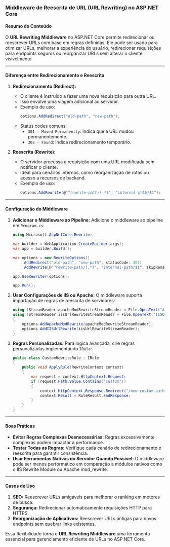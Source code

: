 ### Middleware de Reescrita de URL (URL Rewriting) no ASP.NET Core

#### Resumo do Conteúdo
O **URL Rewriting Middleware** no ASP.NET Core permite redirecionar ou reescrever URLs com base em regras definidas. Ele pode ser usado para otimizar URLs, melhorar a experiência do usuário, redirecionar requisições para endpoints seguros ou reorganizar URLs sem alterar o cliente visivelmente.

---

#### Diferença entre Redirecionamento e Reescrita

1. **Redirecionamento (Redirect):**
   - O cliente é instruído a fazer uma nova requisição para outra URL.
   - Isso envolve uma viagem adicional ao servidor.
   - Exemplo de uso:
     ```csharp
     options.AddRedirect("old-path", "new-path");
     ```
   - Status codes comuns:
     - `301 - Moved Permanently`: Indica que a URL mudou permanentemente.
     - `302 - Found`: Indica redirecionamento temporário.

2. **Reescrita (Rewrite):**
   - O servidor processa a requisição com uma URL modificada sem notificar o cliente.
   - Ideal para cenários internos, como reorganização de rotas ou acesso a recursos de backend.
   - Exemplo de uso:
     ```csharp
     options.AddRewrite(@"^rewrite-path/(.*)", "internal-path/$1");
     ```

---

#### Configuração do Middleware

1. **Adicionar o Middleware ao Pipeline:**
   Adicione o middleware ao pipeline em `Program.cs`:
   ```csharp
   using Microsoft.AspNetCore.Rewrite;

   var builder = WebApplication.CreateBuilder(args);
   var app = builder.Build();

   var options = new RewriteOptions()
       .AddRedirect("old-path", "new-path", statusCode: 301)
       .AddRewrite(@"^rewrite-path/(.*)", "internal-path/$1", skipRemainingRules: true);

   app.UseRewriter(options);

   app.Run();
   ```

2. **Usar Configurações de IIS ou Apache:**
   O middleware suporta importação de regras de reescrita de servidores:
   ```csharp
   using (StreamReader apacheModRewriteStreamReader = File.OpenText("ApacheModRewrite.txt"))
   using (StreamReader iisUrlRewriteStreamReader = File.OpenText("IISUrlRewrite.xml"))
   {
       options.AddApacheModRewrite(apacheModRewriteStreamReader);
       options.AddIISUrlRewrite(iisUrlRewriteStreamReader);
   }
   ```

3. **Regras Personalizadas:**
   Para lógica avançada, crie regras personalizadas implementando `IRule`:
   ```csharp
   public class CustomRewriteRule : IRule
   {
       public void ApplyRule(RewriteContext context)
       {
           var request = context.HttpContext.Request;
           if (request.Path.Value.Contains("custom"))
           {
               context.HttpContext.Response.Redirect("/new-custom-path");
               context.Result = RuleResult.EndResponse;
           }
       }
   }
   ```

---

#### Boas Práticas

- **Evitar Regras Complexas Desnecessárias:** Regras excessivamente complexas podem impactar a performance.
- **Testar Todas as Regras:** Verifique cada cenário de redirecionamento e reescrita para garantir consistência.
- **Usar Ferramentas Nativas do Servidor Quando Possível:** O middleware pode ser menos performático em comparação a módulos nativos como o IIS Rewrite Module ou Apache mod_rewrite.

---

#### Casos de Uso

1. **SEO:** Reescrever URLs amigáveis para melhorar o ranking em motores de busca.
2. **Segurança:** Redirecionar automaticamente requisições HTTP para HTTPS.
3. **Reorganização de Aplicativos:** Reescrever URLs antigas para novos endpoints sem quebrar links existentes.

Essa flexibilidade torna o **URL Rewriting Middleware** uma ferramenta essencial para gerenciamento eficiente de URLs no ASP.NET Core.